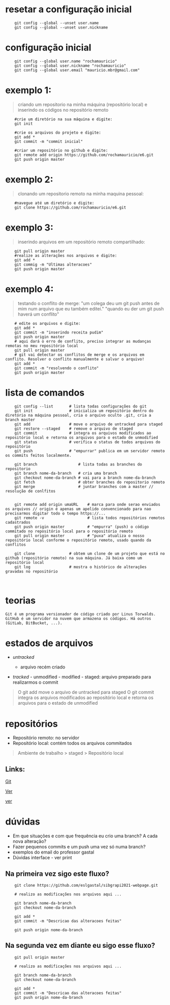 # resetar a configuração inicial
~~~shell    
    git config --global --unset user.name
    git config --global --unset user.nickname
~~~

# configuração inicial
~~~shell
    git config --global user.name "rochamauricio"
    git config --global user.nickname "rochamauricio"
    git config --global user.email "mauricio.mbr@gmail.com"
~~~


# exemplo 1: 
> criando um repositorio na minha máquina (repositório local) e inserindo os códigos no repositório remoto
~~~shell
    #crie um diretório na sua máquina e digite:
    git init
    
    #crie os arquivos do projeto e digite:
    git add *
    git commit -m "commit inicial"
   
    #criar um repositório no github e digite:
    git remote add origin https://github.com/rochamauricio/e6.git
    git push origin master
~~~


# exemplo 2: 
> clonando um repositorio remoto na minha maquina pessoal: 
~~~shell
    #navegue até um diretório e digite:
    git clone https://github.com/rochamauricio/e6.git 
~~~


# exemplo 3: 
> inserindo arquivos em um repositório remoto compartilhado:
~~~shell
    git pull origin master
    #realize as alterações nos arquivos e digite:
    git add *
    git commig -m "Ultimas alteracoes"
    git push origin master
~~~



# exemplo 4: 
> testando o conflito de merge:
> "um colega deu um git push antes de mim num arquivo que eu também editei."
> "quando eu der um git push haverá um conflito"

~~~shell
    # edite os arquivos e digite:   
    git add *
    git commit -m "inserindo receita pudim"
    git push origin master
    # aqui dará o erro de conflito, preciso integrar as mudanças remotas no meu repositório local
    git pull origin master 
    # git vai detectar os conflitos de merge e os arquivos em conflito. Resolver o conflito manualmente e salvar o arquivo!
    git add *
    git commit -m "resolvendo o conflito"
    git push origin master
~~~


# lista de comandos
~~~shell
    git config --list       # lista todas configurações do git 
    git init                # inicializa um repositório dentro do diretório na máquina pessoal, cria o arquivo oculto .git, cria a branch master 
    git add                 # move o arquivo de untracked para staged 
    git restore --staged    # remove o arquivo de staged 
    git commit              # integra os arquivos modificados ao repositório local e retorna os arquivos para o estado de unmodified 
    git status              # verifica o status de todos arquivos do repositório 
    git push                # "empurrar" publica em um servidor remoto os commits feitos localmente. 

    git branch                  # lista todas as branches do repositorio
    git branch nome-da-branch   # cria uma branch
    git checkout nome-da-branch # vai para a branch nome-da-branch
    git fetch                   # obter branches do repositorio remoto
    git merge                   # juntar branches com a master // resolução de conlfitos


    git remote add origin umaURL    # marca para onde serao enviados os arquivos // origin é apenas um apelido convencionado para nao precisarmos digitar todo o tempo https://... 
    git remote -v                   # lista todos repositórios remotos cadastrados
    git push origin master          # "empurra" (push) o código commitado no repositório local para o repositório remoto 
    git pull origin master          # "puxa" atualiza o nosso repositório local conforme o repositório remoto, usado quando da conflitos 

    git clone               # obtem um clone de um projeto que está no github (repositório remoto) na sua máquina. Já baixa como um repositório local 
    git log                 # mostra o histórico de alterações gravadas no repositório 
    


~~~


# teorias

	Git é um programa versionador de código criado por Linus Torwalds.
	GitHub é um servidor na nuvem que armazena os códigos. Há outros (GitLab, BitBucket, ...).

# estados de arquivos

- *untracked*
    - arquivo recém criado

- *tracked*
        - unmodified
        - modified
        - staged:   arquivo preparado para realizarmos o commit

> O git add move o arquivo de untracked para staged
> O git commit integra os arquivos modificados ao repositório local e retorna os arquivos para o estado de unmodified

# repositórios

- Repositório remoto: no servidor
- Repositório local: contém todos os arquivos commitados 

> Ambiente de trabalho > staged > Repositório local

## Links:
[Git](https://git-scm.com/docs)

[Ver](https://www.youtube.com/watch?v=BAmvmaKQklQ&list=PLh2Y_pKOa4Uf-cUQOVNGlz_GVHx8QYoE6)

[ver](https://www.youtube.com/watch?v=CGTsIz5t0eY)


# dúvidas

- Em que situações e com que frequência eu crio uma branch? A cada nova alteração?
- Fazer pequenos commits e um push uma vez só numa branch?
- exemplos do email do professor gastal
- Dúvidas interface - ver print


## Na primeira vez sigo este fluxo?
~~~shell
    git clone https://github.com/eslgastal/sibgrapi2021-webpage.git
    
    # realizo as modificações nos arquivos aqui ...
    
    git branch nome-da-branch
    git checkout nome-da-branch

    git add *
    git commit -m "Descricao das alteracoes feitas"
    
    git push origin nome-da-branch 
~~~

## Na segunda vez em diante eu sigo esse fluxo?
~~~shell
    git pull origin master
    
    # realizo as modificações nos arquivos aqui ...

    git branch nome-da-branch
    git checkout nome-da-branch
    
    git add *
    git commit -m "Descricao das alteracoes feitas"
    git push origin nome-da-branch
~~~
